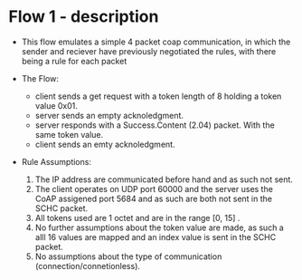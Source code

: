 # Flow 1 - description

- This flow emulates a simple 4 packet coap communication, in which the sender and reciever have previously negotiated the rules, with there being a rule for each packet 

- The Flow:
    - client sends a get request with a token length of 8 holding a token value 0x01.
    - server sends an empty acknoledgment.
    - server responds with a Success.Content (2.04) packet. With the same token value.
    - client sends an emty acknoledgment.

- Rule Assumptions:
    1. The IP address are communicated before hand and as such not sent.
    2. The client operates on UDP port 60000 and the server uses the CoAP assigened port 5684 and as such are both not sent in the SCHC packet.
    3. All tokens used are 1 octet and are in the range \[0, 15] . 
    4. No further assumptions about the token value are made, as such a alll 16 values are mapped and an index value is sent in the SCHC packet.
    5. No assumptions about the type of communication (connection/connetionless).
